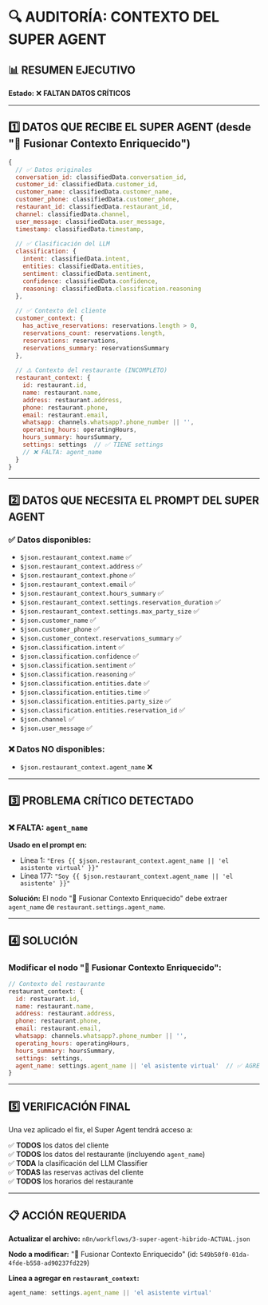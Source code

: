 # 🔍 AUDITORÍA: CONTEXTO DEL SUPER AGENT

## 📊 RESUMEN EJECUTIVO

**Estado:** ❌ **FALTAN DATOS CRÍTICOS**

---

## 1️⃣ DATOS QUE RECIBE EL SUPER AGENT (desde "🔗 Fusionar Contexto Enriquecido")

```javascript
{
  // ✅ Datos originales
  conversation_id: classifiedData.conversation_id,
  customer_id: classifiedData.customer_id,
  customer_name: classifiedData.customer_name,
  customer_phone: classifiedData.customer_phone,
  restaurant_id: classifiedData.restaurant_id,
  channel: classifiedData.channel,
  user_message: classifiedData.user_message,
  timestamp: classifiedData.timestamp,
  
  // ✅ Clasificación del LLM
  classification: {
    intent: classifiedData.intent,
    entities: classifiedData.entities,
    sentiment: classifiedData.sentiment,
    confidence: classifiedData.confidence,
    reasoning: classifiedData.classification.reasoning
  },
  
  // ✅ Contexto del cliente
  customer_context: {
    has_active_reservations: reservations.length > 0,
    reservations_count: reservations.length,
    reservations: reservations,
    reservations_summary: reservationsSummary
  },
  
  // ⚠️ Contexto del restaurante (INCOMPLETO)
  restaurant_context: {
    id: restaurant.id,
    name: restaurant.name,
    address: restaurant.address,
    phone: restaurant.phone,
    email: restaurant.email,
    whatsapp: channels.whatsapp?.phone_number || '',
    operating_hours: operatingHours,
    hours_summary: hoursSummary,
    settings: settings  // ✅ TIENE settings
    // ❌ FALTA: agent_name
  }
}
```

---

## 2️⃣ DATOS QUE NECESITA EL PROMPT DEL SUPER AGENT

### ✅ **Datos disponibles:**
- `$json.restaurant_context.name` ✅
- `$json.restaurant_context.address` ✅
- `$json.restaurant_context.phone` ✅
- `$json.restaurant_context.email` ✅
- `$json.restaurant_context.hours_summary` ✅
- `$json.restaurant_context.settings.reservation_duration` ✅
- `$json.restaurant_context.settings.max_party_size` ✅
- `$json.customer_name` ✅
- `$json.customer_phone` ✅
- `$json.customer_context.reservations_summary` ✅
- `$json.classification.intent` ✅
- `$json.classification.confidence` ✅
- `$json.classification.sentiment` ✅
- `$json.classification.reasoning` ✅
- `$json.classification.entities.date` ✅
- `$json.classification.entities.time` ✅
- `$json.classification.entities.party_size` ✅
- `$json.classification.entities.reservation_id` ✅
- `$json.channel` ✅
- `$json.user_message` ✅

### ❌ **Datos NO disponibles:**
- `$json.restaurant_context.agent_name` ❌

---

## 3️⃣ PROBLEMA CRÍTICO DETECTADO

### ❌ **FALTA: `agent_name`**

**Usado en el prompt en:**
- Línea 1: `"Eres {{ $json.restaurant_context.agent_name || 'el asistente virtual' }}"`
- Línea 177: `"Soy {{ $json.restaurant_context.agent_name || 'el asistente' }}"`

**Solución:**
El nodo "🔗 Fusionar Contexto Enriquecido" debe extraer `agent_name` de `restaurant.settings.agent_name`.

---

## 4️⃣ SOLUCIÓN

### Modificar el nodo "🔗 Fusionar Contexto Enriquecido":

```javascript
// Contexto del restaurante
restaurant_context: {
  id: restaurant.id,
  name: restaurant.name,
  address: restaurant.address,
  phone: restaurant.phone,
  email: restaurant.email,
  whatsapp: channels.whatsapp?.phone_number || '',
  operating_hours: operatingHours,
  hours_summary: hoursSummary,
  settings: settings,
  agent_name: settings.agent_name || 'el asistente virtual'  // ✅ AGREGAR ESTA LÍNEA
}
```

---

## 5️⃣ VERIFICACIÓN FINAL

Una vez aplicado el fix, el Super Agent tendrá acceso a:

✅ **TODOS** los datos del cliente  
✅ **TODOS** los datos del restaurante (incluyendo `agent_name`)  
✅ **TODA** la clasificación del LLM Classifier  
✅ **TODAS** las reservas activas del cliente  
✅ **TODOS** los horarios del restaurante  

---

## 📋 ACCIÓN REQUERIDA

**Actualizar el archivo:** `n8n/workflows/3-super-agent-hibrido-ACTUAL.json`

**Nodo a modificar:** "🔗 Fusionar Contexto Enriquecido" (id: `549b50f0-01da-4fde-b558-ad90237fd229`)

**Línea a agregar en `restaurant_context`:**
```javascript
agent_name: settings.agent_name || 'el asistente virtual'
```


